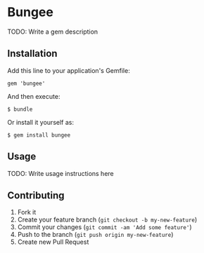 # Bungee

TODO: Write a gem description

## Installation

Add this line to your application's Gemfile:

    gem 'bungee'

And then execute:

    $ bundle

Or install it yourself as:

    $ gem install bungee

## Usage

TODO: Write usage instructions here

## Contributing

1. Fork it
2. Create your feature branch (`git checkout -b my-new-feature`)
3. Commit your changes (`git commit -am 'Add some feature'`)
4. Push to the branch (`git push origin my-new-feature`)
5. Create new Pull Request
